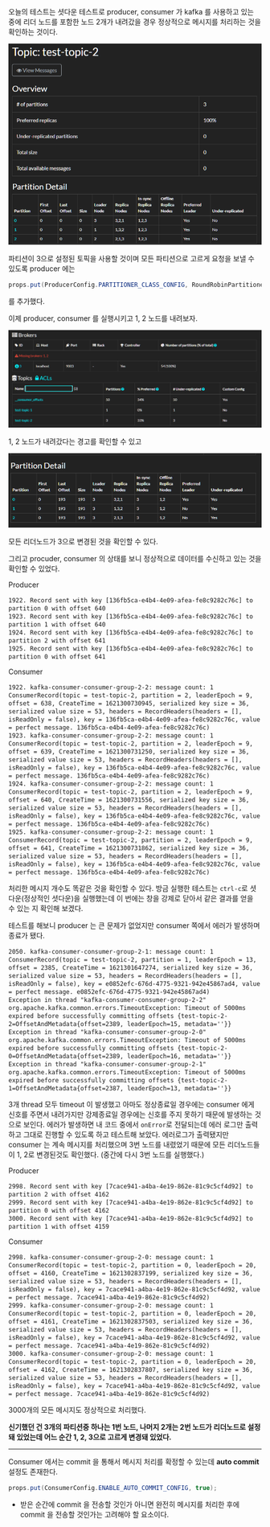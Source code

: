 오늘의 테스트는 셧다운 테스트로 producer, consumer 가 kafka 를 사용하고 있는 중에 리더 노드를 포함한 노드 2개가 내려갔을 경우 정상적으로 메시지를 처리하는 것을 확인하는 것이다.

![shutdown1](/contents/dev/2021/05/18/image/shutdown1.png)

파티션이 3으로 설정된 토픽을 사용할 것이며 모든 파티션으로 고르게 요청을 보낼 수 있도록 producer 에는 

```java 
props.put(ProducerConfig.PARTITIONER_CLASS_CONFIG, RoundRobinPartitioner.class.getName());
```

를 추가했다.

이제 producer, consumer 를 실행시키고 1, 2 노드를 내려보자.

![shutdown2](/contents/dev/2021/05/18/image/shutdown2.png)

1, 2 노드가 내려갔다는 경고를 확인할 수 있고

![shutdown3](/contents/dev/2021/05/18/image/shutdown3.png)

모든 리더노드가 3으로 변경된 것을 확인할 수 있다.

그리고 procuder, consumer 의 상태를 보니 정상적으로 데이터를 수신하고 있는 것을 확인할 수 있었다.

Producer
```
1922. Record sent with key [136fb5ca-e4b4-4e09-afea-fe8c9282c76c] to partition 0 with offset 640
1923. Record sent with key [136fb5ca-e4b4-4e09-afea-fe8c9282c76c] to partition 1 with offset 640
1924. Record sent with key [136fb5ca-e4b4-4e09-afea-fe8c9282c76c] to partition 2 with offset 641
1925. Record sent with key [136fb5ca-e4b4-4e09-afea-fe8c9282c76c] to partition 0 with offset 641
```

Consumer
```
1922. kafka-consumer-consumer-group-2-2: message count: 1
ConsumerRecord(topic = test-topic-2, partition = 2, leaderEpoch = 9, offset = 638, CreateTime = 1621300730945, serialized key size = 36, serialized value size = 53, headers = RecordHeaders(headers = [], isReadOnly = false), key = 136fb5ca-e4b4-4e09-afea-fe8c9282c76c, value = perfect message. 136fb5ca-e4b4-4e09-afea-fe8c9282c76c)
1923. kafka-consumer-consumer-group-2-2: message count: 1
ConsumerRecord(topic = test-topic-2, partition = 2, leaderEpoch = 9, offset = 639, CreateTime = 1621300731250, serialized key size = 36, serialized value size = 53, headers = RecordHeaders(headers = [], isReadOnly = false), key = 136fb5ca-e4b4-4e09-afea-fe8c9282c76c, value = perfect message. 136fb5ca-e4b4-4e09-afea-fe8c9282c76c)
1924. kafka-consumer-consumer-group-2-2: message count: 1
ConsumerRecord(topic = test-topic-2, partition = 2, leaderEpoch = 9, offset = 640, CreateTime = 1621300731556, serialized key size = 36, serialized value size = 53, headers = RecordHeaders(headers = [], isReadOnly = false), key = 136fb5ca-e4b4-4e09-afea-fe8c9282c76c, value = perfect message. 136fb5ca-e4b4-4e09-afea-fe8c9282c76c)
1925. kafka-consumer-consumer-group-2-2: message count: 1
ConsumerRecord(topic = test-topic-2, partition = 2, leaderEpoch = 9, offset = 641, CreateTime = 1621300731862, serialized key size = 36, serialized value size = 53, headers = RecordHeaders(headers = [], isReadOnly = false), key = 136fb5ca-e4b4-4e09-afea-fe8c9282c76c, value = perfect message. 136fb5ca-e4b4-4e09-afea-fe8c9282c76c)
```

처리한 메시지 개수도 똑같은 것을 확인할 수 있다.
방금 실행한 테스트는 `ctrl-c`로 셧다운(정상적인 셧다운)을 실행했는데 이 번에는 창을 강제로 닫아서 같은 결과를 얻을 수 있는 지 확인해 보겠다.

테스트를 해보니 producer 는 큰 문제가 없었지만 consumer 쪽에서 에러가 발생하며 종료가 됐다.
```
2050. kafka-consumer-consumer-group-2-1: message count: 1
ConsumerRecord(topic = test-topic-2, partition = 1, leaderEpoch = 13, offset = 2385, CreateTime = 1621301647274, serialized key size = 36, serialized value size = 53, headers = RecordHeaders(headers = [], isReadOnly = false), key = e0852efc-676d-4775-9321-942e45867ad4, value = perfect message. e0852efc-676d-4775-9321-942e45867ad4)
Exception in thread "kafka-consumer-consumer-group-2-2" org.apache.kafka.common.errors.TimeoutException: Timeout of 5000ms expired before successfully committing offsets {test-topic-2-2=OffsetAndMetadata{offset=2389, leaderEpoch=15, metadata=''}}
Exception in thread "kafka-consumer-consumer-group-2-0" org.apache.kafka.common.errors.TimeoutException: Timeout of 5000ms expired before successfully committing offsets {test-topic-2-0=OffsetAndMetadata{offset=2389, leaderEpoch=16, metadata=''}}
Exception in thread "kafka-consumer-consumer-group-2-1" org.apache.kafka.common.errors.TimeoutException: Timeout of 5000ms expired before successfully committing offsets {test-topic-2-1=OffsetAndMetadata{offset=2387, leaderEpoch=13, metadata=''}}
```
3개 thread 모두 timeout 이 발생했고 아마도 정상종료일 경우에는 consumer 에게 신호를 주면서 내려가지만 강제종료일 경우에는 신호를 주지 못하기 때문에 발생하는 것으로 보인다.
에러가 발생하면 내 코드 중에서 `onError`로 전달되는데 에러 로그만 출력하고 그대로 진행할 수 있도록 하고 테스트해 보았다.
에러로그가 출력됐지만 consumer 는 계속 메시지를 처리했으며 3번 노드를 내렸었기 때문에 모든 리더노드들이 1, 2로 변경된것도 확인했다. (중간에 다시 3번 노드를 실행했다.)

Producer
```
2998. Record sent with key [7cace941-a4ba-4e19-862e-81c9c5cf4d92] to partition 2 with offset 4162
2999. Record sent with key [7cace941-a4ba-4e19-862e-81c9c5cf4d92] to partition 0 with offset 4162
3000. Record sent with key [7cace941-a4ba-4e19-862e-81c9c5cf4d92] to partition 1 with offset 4159
```

Consumer
```
2998. kafka-consumer-consumer-group-2-0: message count: 1
ConsumerRecord(topic = test-topic-2, partition = 0, leaderEpoch = 20, offset = 4160, CreateTime = 1621302837199, serialized key size = 36, serialized value size = 53, headers = RecordHeaders(headers = [], isReadOnly = false), key = 7cace941-a4ba-4e19-862e-81c9c5cf4d92, value = perfect message. 7cace941-a4ba-4e19-862e-81c9c5cf4d92)
2999. kafka-consumer-consumer-group-2-0: message count: 1
ConsumerRecord(topic = test-topic-2, partition = 0, leaderEpoch = 20, offset = 4161, CreateTime = 1621302837503, serialized key size = 36, serialized value size = 53, headers = RecordHeaders(headers = [], isReadOnly = false), key = 7cace941-a4ba-4e19-862e-81c9c5cf4d92, value = perfect message. 7cace941-a4ba-4e19-862e-81c9c5cf4d92)
3000. kafka-consumer-consumer-group-2-0: message count: 1
ConsumerRecord(topic = test-topic-2, partition = 0, leaderEpoch = 20, offset = 4162, CreateTime = 1621302837807, serialized key size = 36, serialized value size = 53, headers = RecordHeaders(headers = [], isReadOnly = false), key = 7cace941-a4ba-4e19-862e-81c9c5cf4d92, value = perfect message. 7cace941-a4ba-4e19-862e-81c9c5cf4d92)
```

3000개의 모든 메시지도 정상적으로 처리했다.

**신기했던 건 3개의 파티션중 하나는 1번 노드, 나머지 2개는 2번 노드가 리더노드로 설정돼 있었는데 어느 순간 1, 2, 3으로 고르게 변경돼 있었다.**

---

Consumer 에서는 commit 을 통해서 메시지 처리를 확정할 수 있는데 **auto commit** 설정도 존재한다.

```java
props.put(ConsumerConfig.ENABLE_AUTO_COMMIT_CONFIG, true);
```

- 받은 순간에 commit 을 전송할 것인가 아니면 완전히 메시지를 처리한 후에 commit 을 전송할 것인가는 고려해야 할 요소이다.
